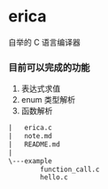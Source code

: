 # erica
自举的 C 语言编译器

### 目前可以完成的功能

1. 表达式求值
2. enum 类型解析
3. 函数解析

```xml
|   erica.c
|   note.md
|   README.md
|
\---example
        function_call.c
        hello.c
```

